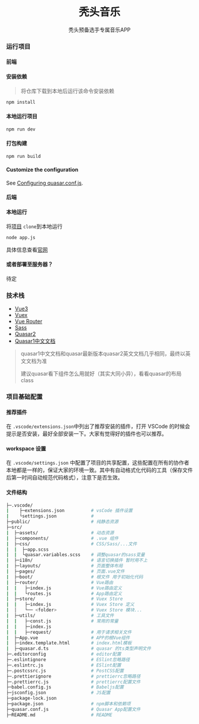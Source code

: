 <h1 align="center" >秃头音乐</h1>

<p align="center" >秃头预备选手专属音乐APP</p>

### 运行项目

#### 前端

#### 安装依赖

> 将仓库下载到本地后运行该命令安装依赖

```bash
npm install
```

#### 本地运行项目
```bash
npm run dev
```

#### 打包构建
```bash
npm run build
```

#### Customize the configuration
See [Configuring quasar.conf.js](https://quasar.dev/quasar-cli/quasar-conf-js).

#### 后端

#### 本地运行

将[项目](https://github.com/Binaryify/NeteaseCloudMusicApi) `clone`到本地运行

```bash	
node app.js
```

具体信息查看[官网](https://neteasecloudmusicapi.vercel.app/#/)

#### 或者部署至服务器？

待定

### 技术栈

- [Vue3](https://v3.cn.vuejs.org/guide/introduction.html)
- [Vuex](https://next.vuex.vuejs.org/zh/index.html)
- [Vue Router](https://next.router.vuejs.org/zh/index.html)
- [Sass](https://www.sass.hk/guide/)
- [Quasar2](https://quasar.dev/vue-components/ajax-bar)
- [Quasar1中文文档](http://www.quasarchs.com/)

> quasar1中文文档和quasar最新版本quasar2英文文档几乎相同，最终以英文文档为准
>
> 建议quasar看下组件怎么用就好（其实大同小异），看看quasar的布局class
>



### 项目基础配置

#### 推荐插件

在 `.vscode/extensions.json`中列出了推荐安装的插件，打开 VSCode 的时候会提示是否安装，最好全部安装一下。大家有觉得好的插件也可以推荐。

#### workspace 设置

在 `.vscode/settings.json` 中配置了项目的共享配置，这些配置在所有的协作者本地都是一样的，保证大家的环境一致。其中有自动格式化代码的工具（保存文件后第一时间自动规范代码格式），注意下是否生效。

#### 文件结构

```bash
├─.vscode/
|    ├─extensions.json          # vsCode 插件设置
|    └settings.json             #
├─public/                       # 纯静态资源
├─src/
|  ├─assets/                    # 动态资源
|  ├─components/                # .vue 组件
|  ├─css/                       # CSS/Sass/...文件
|  |  ├─app.scss
|  |  └quasar.variables.scss    # 调整quasar的sass变量
|  ├─i18n/                      # 语言切换插件 暂时用不上
|  ├─layouts/                   # 页面整体布局
|  ├─pages/                     # 页面.vue文件
|  ├─boot/                      # 根文件 用于初始化代码
|  ├─router/                    # Vue路由
|  |   ├─index.js               # Vue路由定义
|  |   └routes.js               # App路由定义
|  ├─store/                     # Vuex Store
|  |   ├─index.js               # Vuex Store 定义
|  │   └── <folder>             # Vuex Store 模块...
|  ├─utils/                     # 工具文件
|  |   ├─const.js               # 常用的常量
|  |   ├─index.js
|  |   ├─request/               # 用于请求相关文件
|  ├─App.vue                    # APP的根Vue组件
|  ├─index.template.html        # index.html模板
|  ├─quasar.d.ts                # quasar 的ts类型声明文件
├─.editorconfig                 # editor配置
├─.eslintignore                 # ESlint忽略路径
├─.eslintrc.js                  # ESlint配置
├─.postcssrc.js                 # PostCSS配置
├─.prettierignore               # prettierrc忽略路径
├─.prettierrc.js                # prettierrc配置文件
├─babel.config.js               # Babeljs配置
├─jsconfig.json                 # JS配置
├─package-lock.json
├─package.json                  # npm脚本和依赖项
├─quasar.conf.js                # Quasar App配置文件
├─README.md                     # README
```




